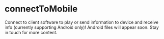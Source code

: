 connectToMobile
===============

Connect to client software to play or send information to device and receive info (currently supporting Android only)! Android files will appear soon. Stay in touch for more content.

